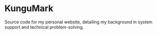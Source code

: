# KunguMark
Source code for my personal website, detailing my background in system support and technical problem-solving.
